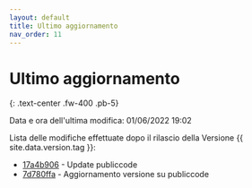 ```yaml
---
layout: default
title: Ultimo aggiornamento
nav_order: 11
---
```


# Ultimo aggiornamento
{: .text-center .fw-400 .pb-5}

Data e ora dell'ultima modifica: 01/06/2022 19:02

Lista delle modifiche effettuate dopo il rilascio della Versione {{ site.data.version.tag }}:

- [17a4b906](http://github.com/trinko/giuaschool/commit/17a4b906ecf53d32610aedcd2f66d7958d507899) - Update publiccode
- [7d780ffa](http://github.com/trinko/giuaschool/commit/7d780ffa1a7521cb595deb078cfa0c2c0f86b4ba) - Aggiornamento versione su publiccode

